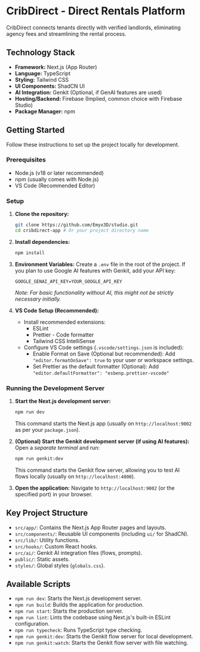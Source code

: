 # CribDirect - Direct Rentals Platform

CribDirect connects tenants directly with verified landlords, eliminating agency fees and streamlining the rental process.

## Technology Stack

*   **Framework:** Next.js (App Router)
*   **Language:** TypeScript
*   **Styling:** Tailwind CSS
*   **UI Components:** ShadCN UI
*   **AI Integration:** Genkit (Optional, if GenAI features are used)
*   **Hosting/Backend:** Firebase (Implied, common choice with Firebase Studio)
*   **Package Manager:** npm

## Getting Started

Follow these instructions to set up the project locally for development.

### Prerequisites

*   Node.js (v18 or later recommended)
*   npm (usually comes with Node.js)
*   VS Code (Recommended Editor)

### Setup

1.  **Clone the repository:**
    ```bash
    git clone https://github.com/Emyx3D/studio.git
    cd cribdirect-app # Or your project directory name
    ```

2.  **Install dependencies:**
    ```bash
    npm install
    ```

3.  **Environment Variables:**
    Create a `.env` file in the root of the project. If you plan to use Google AI features with Genkit, add your API key:
    ```plaintext
    GOOGLE_GENAI_API_KEY=YOUR_GOOGLE_API_KEY
    ```
    *Note: For basic functionality without AI, this might not be strictly necessary initially.*

4.  **VS Code Setup (Recommended):**
    *   Install recommended extensions:
        *   ESLint
        *   Prettier - Code formatter
        *   Tailwind CSS IntelliSense
    *   Configure VS Code settings (`.vscode/settings.json` is included):
        *   Enable Format on Save (Optional but recommended): Add `"editor.formatOnSave": true` to your user or workspace settings.
        *   Set Prettier as the default formatter (Optional): Add `"editor.defaultFormatter": "esbenp.prettier-vscode"`

### Running the Development Server

1.  **Start the Next.js development server:**
    ```bash
    npm run dev
    ```
    This command starts the Next.js app (usually on `http://localhost:9002` as per your `package.json`).

2.  **(Optional) Start the Genkit development server (if using AI features):**
    Open a *separate terminal* and run:
    ```bash
    npm run genkit:dev
    ```
    This command starts the Genkit flow server, allowing you to test AI flows locally (usually on `http://localhost:4000`).

3.  **Open the application:**
    Navigate to `http://localhost:9002` (or the specified port) in your browser.

## Key Project Structure

*   `src/app/`: Contains the Next.js App Router pages and layouts.
*   `src/components/`: Reusable UI components (including `ui/` for ShadCN).
*   `src/lib/`: Utility functions.
*   `src/hooks/`: Custom React hooks.
*   `src/ai/`: Genkit AI integration files (flows, prompts).
*   `public/`: Static assets.
*   `styles/`: Global styles (`globals.css`).

## Available Scripts

*   `npm run dev`: Starts the Next.js development server.
*   `npm run build`: Builds the application for production.
*   `npm run start`: Starts the production server.
*   `npm run lint`: Lints the codebase using Next.js's built-in ESLint configuration.
*   `npm run typecheck`: Runs TypeScript type checking.
*   `npm run genkit:dev`: Starts the Genkit flow server for local development.
*   `npm run genkit:watch`: Starts the Genkit flow server with file watching.
